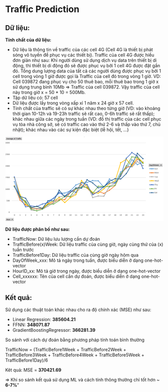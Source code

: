 # Traffic Prediction
## Dữ liệu:
**Tính chất của dữ liệu:**
- Dữ liệu là thông tin về traffic của các cell 4G (Cell 4G là thiết bị phát sóng vô tuyến để phục vụ các thiết bị). Traffic của cell 4G được hiểu đơn giản như sau: Khi người dùng sử dụng dịch vụ data trên thiết bị di động, thì thiết bị di động đó sẽ được phục vụ bởi 1 cell 4G được đặt gần đó. Tổng dung lượng data của tất cả các người dùng được phục vụ bởi 1 cell trong vòng 1 giờ được gọi là Traffic của cell đó trong vòng 1 giờ. VD: Cell 039872 đang phục vụ cho 50 thuê bao, mỗi thuê bao trong 1 giờ x sử dụng trung bình 10Mb => Traffic của cell 039872. Vậy traffic của cell này trong giờ x = 50 * 10 = 500Mb.
- Tập dữ liệu có: 57 cell
- Dữ liệu được lấy trong vòng xấp xỉ 1 năm x 24 giờ x 57 cell.
- Tính chất của traffic sẽ có sự khác nhau theo từng giờ (VD: vào khoảng thời gian 10-12h và 19-23h traffic sẽ rất cao, 0-6h traffic sẽ rất thấp); khác nhau giữa các ngày trong tuần (VD: đồ thị traffic của các cell phục vụ tòa nhà công sở, sẽ có traffic cao vào thứ 2-6 và thấp vào thứ 7, chủ nhật); khác nhau vào các sự kiện đặc biệt (lễ hội, tết, ...)

<img src="data.png" />

**Dữ liệu được phân bố như sau:**
- TrafficNow: Dữ liệu lưu lượng cần dự đoán
- TrafficBefore(x)Week: Dữ liệu traffic của cùng giờ, ngày cùng thứ của (x) tuần trước
- TrafficBefore1Day: Dữ liệu traffic của cùng giờ ngày hôm qua
- DayOfWeek_xxx: Mô tả ngày trong tuần, được biểu diễn ở dạng one-hot-vector
- HourID_xx: Mô tả giờ trong ngày, được biểu diễn ở dạng one-hot-vector
- Cell_xxxxxx: Tên của cell cần dự đoán, được biểu diễn ở dạng one-hot-vector

## Kết quả:
Sử dụng các thuật toán khác nhau cho ra độ chính xác (MSE) như sau:
- Linear Regression: **385604.21**
- FFNN: **348071.87**
- GradientBoostingRegressor: **366281.39**

So sánh với cách dự đoán bằng phương pháp tính toán bình thường 

TrafficNow = (TrafficBefore1Week + TrafficBefore2Week + TrafficBefore3Week + TrafficBefore4Week + TrafficBefore5Week + TrafficBefore1Day)/6

Kêt quả: MSE = **370421.69**

=> Khi so sánh kết quả sử dụng ML và cách tính thông thường chỉ tốt hơn ~ **6-7%**"